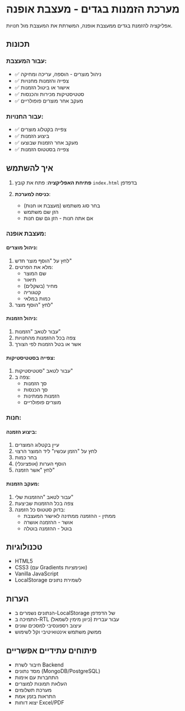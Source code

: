 # מערכת הזמנות בגדים - מעצבת אופנה

אפליקציה להזמנת בגדים ממעצבת אופנה, המשרתת את המעצבת מול חנויות.

## תכונות

### עבור המעצבת:
- ✅ ניהול מוצרים - הוספה, עריכה ומחיקה
- ✅ צפייה והזמנות מחנויות
- ✅ אישור או ביטול הזמנות
- ✅ סטטיסטיקות מכירות והכנסות
- ✅ מעקב אחר מוצרים פופולריים

### עבור החנויות:
- ✅ צפייה בקטלוג מוצרים
- ✅ ביצוע הזמנות
- ✅ מעקב אחר הזמנות שבוצעו
- ✅ צפייה בסטטוס הזמנות

## איך להשתמש

1. **פתיחת האפליקציה**: פתח את קובץ `index.html` בדפדפן

2. **כניסה למערכת**:
   - בחר סוג משתמש (מעצבת או חנות)
   - הזן שם משתמש
   - אם אתה חנות - הזן גם שם חנות

### מעצבת אופנה:

#### ניהול מוצרים:
1. לחץ על "הוסף מוצר חדש"
2. מלא את הפרטים:
   - שם המוצר
   - תיאור
   - מחיר (בשקלים)
   - קטגוריה
   - כמות במלאי
3. לחץ "הוסף מוצר"

#### ניהול הזמנות:
1. עבור לטאב "הזמנות"
2. צפה בכל ההזמנות מהחנויות
3. אשר או בטל הזמנות לפי הצורך

#### צפייה בסטטיסטיקות:
1. עבור לטאב "סטטיסטיקות"
2. צפה ב:
   - סך הזמנות
   - סך הכנסות
   - הזמנות ממתינות
   - מוצרים פופולריים

### חנות:

#### ביצוע הזמנה:
1. עיין בקטלוג המוצרים
2. לחץ על "הזמן עכשיו" ליד המוצר הרצוי
3. בחר כמות
4. הוסף הערות (אופציונלי)
5. לחץ "אשר הזמנה"

#### מעקב הזמנות:
1. עבור לטאב "ההזמנות שלי"
2. צפה בכל ההזמנות שביצעת
3. בדוק סטטוס כל הזמנה:
   - ממתין - ההזמנה ממתינה לאישור המעצבת
   - אושר - ההזמנה אושרה
   - בוטל - ההזמנה בוטלה

## טכנולוגיות

- HTML5
- CSS3 (עם Gradients ואנימציות)
- Vanilla JavaScript
- LocalStorage לשמירת נתונים

## הערות

- הנתונים נשמרים ב-LocalStorage של הדפדפן
- התמיכה ב-RTL (כיוון מימין לשמאל) עבור עברית
- עיצוב רספונסיבי למסכים שונים
- ממשק משתמש אינטואיטיבי וקל לשימוש

## פיתוחים עתידיים אפשריים

- חיבור לשרת Backend
- מסד נתונים (MongoDB/PostgreSQL)
- התחברות עם אימות
- העלאת תמונות למוצרים
- מערכת תשלומים
- התראות בזמן אמת
- יצוא דוחות Excel/PDF
